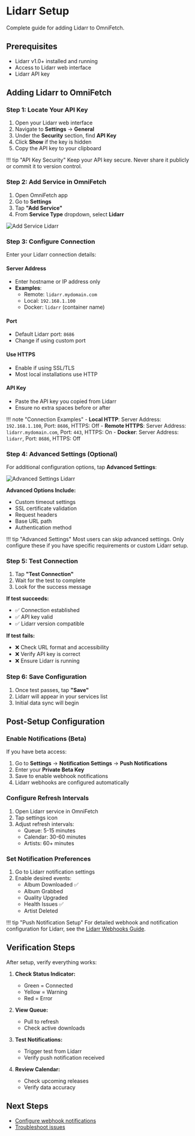 # Lidarr Setup

Complete guide for adding Lidarr to OmniFetch.

## Prerequisites

- Lidarr v1.0+ installed and running
- Access to Lidarr web interface
- Lidarr API key

## Adding Lidarr to OmniFetch

### Step 1: Locate Your API Key

1. Open your Lidarr web interface
2. Navigate to **Settings** → **General**
3. Under the **Security** section, find **API Key**
4. Click **Show** if the key is hidden
5. Copy the API key to your clipboard

!!! tip "API Key Security"
    Keep your API key secure. Never share it publicly or commit it to version control.

### Step 2: Add Service in OmniFetch

1. Open OmniFetch app
2. Go to **Settings**
3. Tap **"Add Service"**
4. From **Service Type** dropdown, select **Lidarr**

![Add Service Lidarr](../../assets/images/app/settings/add-service/add-service-lidarr-iphone-16-pro.png)

### Step 3: Configure Connection

Enter your Lidarr connection details:

#### Server Address

- Enter hostname or IP address only
- **Examples**:
  - Remote: `lidarr.mydomain.com`
  - Local: `192.168.1.100`
  - Docker: `lidarr` (container name)

#### Port

- Default Lidarr port: `8686`
- Change if using custom port

#### Use HTTPS

- Enable if using SSL/TLS
- Most local installations use HTTP

#### API Key

- Paste the API key you copied from Lidarr
- Ensure no extra spaces before or after

!!! note "Connection Examples"
    - **Local HTTP**: Server Address: `192.168.1.100`, Port: `8686`, HTTPS: Off
    - **Remote HTTPS**: Server Address: `lidarr.mydomain.com`, Port: `443`, HTTPS: On
    - **Docker**: Server Address: `lidarr`, Port: `8686`, HTTPS: Off

### Step 4: Advanced Settings (Optional)

For additional configuration options, tap **Advanced Settings**:

![Advanced Settings Lidarr](../../assets/images/app/settings/add-service/add-service-lidarr-advsettings-iphone-16-pro.png)

**Advanced Options Include:**

- Custom timeout settings
- SSL certificate validation
- Request headers
- Base URL path
- Authentication method

!!! tip "Advanced Settings"
    Most users can skip advanced settings. Only configure these if you have specific requirements or custom Lidarr setup.

### Step 5: Test Connection

1. Tap **"Test Connection"**
2. Wait for the test to complete
3. Look for the success message

**If test succeeds:**

- ✅ Connection established
- ✅ API key valid
- ✅ Lidarr version compatible

**If test fails:**

- ❌ Check URL format and accessibility
- ❌ Verify API key is correct
- ❌ Ensure Lidarr is running

### Step 6: Save Configuration

1. Once test passes, tap **"Save"**
2. Lidarr will appear in your services list
3. Initial data sync will begin

## Post-Setup Configuration

### Enable Notifications (Beta)

If you have beta access:

1. Go to **Settings** → **Notification Settings** → **Push Notifications**
2. Enter your **Private Beta Key**
3. Save to enable webhook notifications
4. Lidarr webhooks are configured automatically

### Configure Refresh Intervals

1. Open Lidarr service in OmniFetch
2. Tap settings icon
3. Adjust refresh intervals:
   - Queue: 5-15 minutes
   - Calendar: 30-60 minutes
   - Artists: 60+ minutes

### Set Notification Preferences

1. Go to Lidarr notification settings
2. Enable desired events:
   - Album Downloaded ✅
   - Album Grabbed
   - Quality Upgraded
   - Health Issues ✅
   - Artist Deleted

!!! tip "Push Notification Setup"
    For detailed webhook and notification configuration for Lidarr, see the [Lidarr Webhooks Guide](webhooks.md).

## Verification Steps

After setup, verify everything works:

1. **Check Status Indicator:**
   - Green = Connected
   - Yellow = Warning
   - Red = Error

2. **View Queue:**
   - Pull to refresh
   - Check active downloads

3. **Test Notifications:**
   - Trigger test from Lidarr
   - Verify push notification received

4. **Review Calendar:**
   - Check upcoming releases
   - Verify data accuracy

## Next Steps

- [Configure webhook notifications](webhooks.md)
- [Troubleshoot issues](../../troubleshooting/common-issues.md)
